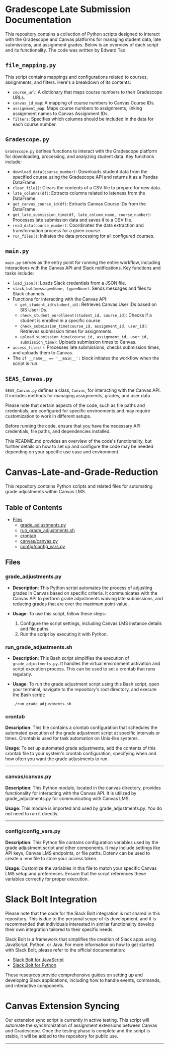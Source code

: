 
# Gradescope Late Submission Documentation

This repository contains a collection of Python scripts designed to interact with the Gradescope and Canvas platforms for managing student data, late submissions, and assignment grades. Below is an overview of each script and its functionality. The code was written by Edward Tao. 

## `file_mapping.py`

This script contains mappings and configurations related to courses, assignments, and filters. Here's a breakdown of its contents:

- `course_url`: A dictionary that maps course numbers to their Gradescope URLs.
- `canvas_id_map`: A mapping of course numbers to Canvas Course IDs.
- `assignment_map`: Maps course numbers to assignments, linking assignment names to Canvas Assignment IDs.
- `filters`: Specifies which columns should be included in the data for each course number.

## `Gradescope.py`

`Gradescope.py` defines functions to interact with the Gradescope platform for downloading, processing, and analyzing student data. Key functions include:

- `download_data(course_number)`: Downloads student data from the specified course using the Gradescope API and returns it as a Pandas DataFrame.
- `clear_file()`: Clears the contents of a CSV file to prepare for new data.
- `late_columns(df)`: Extracts columns related to lateness from the DataFrame.
- `get_canvas_course_id(df)`: Extracts Canvas Course IDs from the DataFrame.
- `get_late_submission_time(df, late_column_name, course_number)`: Processes late submission data and saves it to a CSV file.
- `read_data(course_number)`: Coordinates the data extraction and transformation process for a given course.
- `run_files()`: Initiates the data processing for all configured courses.

## `main.py`

`main.py` serves as the entry point for running the entire workflow, including interactions with the Canvas API and Slack notifications. Key functions and tasks include:

- `load_json()`: Loads Slack credentials from a JSON file.
- `slack_bot(message=None, type=None)`: Sends messages and files to Slack channels.
- Functions for interacting with the Canvas API:
  - `get_student_id(student_id)`: Retrieves Canvas User IDs based on SIS User IDs.
  - `check_student_enrollment(student_id, course_id)`: Checks if a student is enrolled in a specific course.
  - `check_submission_time(course_id, assignment_id, user_id)`: Retrieves submission times for assignments.
  - `upload_submission_time(course_id, assignment_id, user_id, submission_time)`: Uploads submission times to Canvas.
- `access_files()`: Processes late submissions, checks submission times, and uploads them to Canvas.
- The `if __name__ == '__main__':` block initiates the workflow when the script is run.

## `SEAS_Canvas.py`

`SEAS_Canvas.py` defines a class, `Canvas`, for interacting with the Canvas API. It includes methods for managing assignments, grades, and user data.

Please note that certain aspects of the code, such as file paths and credentials, are configured for specific environments and may require customization to work in different setups.

Before running the code, ensure that you have the necessary API credentials, file paths, and dependencies installed.

This README.md provides an overview of the code's functionality, but further details on how to set up and configure the code may be needed depending on your specific use case and environment.


# Canvas-Late-and-Grade-Reduction

This repository contains Python scripts and related files for automating grade adjustments within Canvas LMS.

## Table of Contents

- [Files](#files)
  - [grade_adjustments.py](#grade_adjustmentspy)
  - [run_grade_adjustments.sh](#run_grade_adjustmentssh)
  - [crontab](#crontab)
  - [canvas/canvas.py](#canvascanvaspy)
  - [config/config_vars.py](#configconfig_varspy)

## Files

### grade_adjustments.py

- **Description**: This Python script automates the process of adjusting grades in Canvas based on specific criteria. It communicates with the Canvas API to perform grade adjustments waiving late submissions, and reducing grades that are over the maximum point value.

- **Usage**: To use this script, follow these steps:
  1. Configure the script settings, including Canvas LMS instance details and file paths.
  2. Run the script by executing it with Python.

### run_grade_adjustments.sh

- **Description**: This Bash script simplifies the execution of `grade_adjustments.py`. It handles the virtual environment activation and script execution process. This can be used to set a crontab that runs regularly.

- **Usage**: To run the grade adjustment script using this Bash script, open your terminal, navigate to the repository's root directory, and execute the Bash script:
   ```shell
   ./run_grade_adjustments.sh

### crontab

**Description**: This file contains a crontab configuration that schedules the automated execution of the grade adjustment script at specific intervals or times. Crontab is used for task automation on Unix-like systems.

**Usage**: To set up automated grade adjustments, add the contents of this crontab file to your system's crontab configuration, specifying when and how often you want the grade adjustments to run.

---

### canvas/canvas.py

**Description**: This Python module, located in the canvas directory, provides functionality for interacting with the Canvas API. It is utilized by grade_adjustments.py for communicating with Canvas LMS.

**Usage**: This module is imported and used by grade_adjustments.py. You do not need to run it directly.

---

### config/config_vars.py

**Description**: This Python file contains configuration variables used by the grade adjustment script and other components. It may include settings like API keys, Canvas LMS endpoints, or file paths. Dotenv can be used to create a .env file to store your access token.

**Usage**: Customize the variables in this file to match your specific Canvas LMS setup and preferences. Ensure that the script references these variables correctly for proper execution.

# Slack Bolt Integration

Please note that the code for the Slack Bolt integration is not shared in this repository. This is due to the personal scope of its development, and it is recommended that individuals interested in similar functionality develop their own integration tailored to their specific needs.

Slack Bolt is a framework that simplifies the creation of Slack apps using JavaScript, Python, or Java. For more information on how to get started with Slack Bolt, please refer to the official documentation:

- [Slack Bolt for JavaScript](https://slack.dev/bolt-js/tutorial/getting-started)
- [Slack Bolt for Python](https://slack.dev/bolt-python/tutorial/getting-started)

These resources provide comprehensive guides on setting up and developing Slack applications, including how to handle events, commands, and interactive components.

# Canvas Extension Syncing

Our extension sync script is currently in active testing. This script will automate the synchronization of assignment extensions between Canvas and Gradescope. Once the testing phase is complete and the script is stable, it will be added to the repository for public use.

---